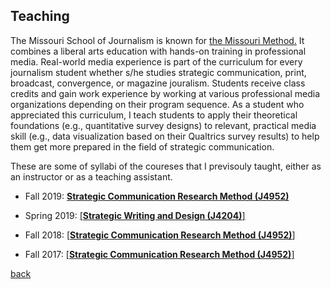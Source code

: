 

## Teaching

The Missouri School of Journalism is known for <a href="https://journalism.missouri.edu/media/">the Missouri Method.</a> It combines a liberal arts education with hands-on training in professional media. Real-world media experience is part of the curriculum for every journalism student whether s/he studies strategic communication, print, broadcast, convergence, or magazine jouralism. Students receive class credits and gain work experience by working at various professional media organizations depending on their program sequence. As a student who appreciated this curriculum, I teach students to apply their theoretical foundations (e.g., quantitative survey designs) to relevant, practical media skill (e.g., data visualization based on their Qualtrics survey results) to help them get more prepared in the field of strategic communication.


These are some of syllabi of the coureses that I previsouly taught, either as an instructor or as a teaching assistant. 

* Fall 2019: <a href="https://namyeon.github.io/J4952_Fall19.pdf" target="_blank">**Strategic Communication Research Method (J4952)**</a> 

* Spring 2019: <a href="https://namyeon.github.io/J4204_Spring19" target="_blank">[**Strategic Writing and Design (J4204)**]</a> 

* Fall 2018: <a href="https://namyeon.github.io/J4952_Fall18.pdf" target="_blank">[**Strategic Communication Research Method (J4952)**]</a> 

* Fall 2017: <a href="https://namyeon.github.io/J4952_Fall17.pdf" target="_blank">[**Strategic Communication Research Method (J4952)**]</a>


[back](./)
